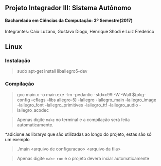 ## Projeto Integrador III: Sistema Autônomo
#### Bacharelado em Ciências da Computação: 3º Semestre(2017)

Integrantes: Caio Luzano, Gustavo Diogo, Henrique Shodi e Luiz Frederico


## Linux
### Instalação

>sudo apt-get install liballegro5-dev

### Compilação

>gcc main.c -o main.exe -lm -pedantic -std=c99 -W -Wall $(pkg-config –cflags –libs allegro-5) -lallegro -lallegro_main -lallegro_image -lallegro_font -lallegro_primitives -lallegro_ttf -lallegro_audio -lallegro_acodec

>Apenas digite `make` no terminal e a compilação será feita automaticamente.

*adicione as librarys que são utilizadas ao longo do projeto, estas são só um exemplo

> ./main &lt;arquivo de configuracao&gt; &lt;arquivo da fila&gt;

>Apenas digite `make run` e o projeto deverá inciar automaticamente
